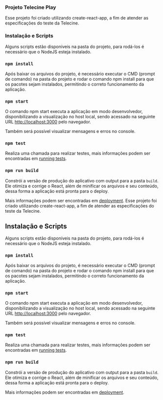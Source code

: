 ### Projeto Telecine Play
Esse projeto foi criado utilizando create-react-app, a fim de atender as especificações do teste da Telecine.

### Instalação e Scripts

Alguns scripts estão disponíveis na pasta do projeto, para rodá-los é necessário que o NodeJS esteja instalado.

### `npm install`

Após baixar os arquivos do projeto, é necessário executar o CMD (prompt de comando) na pasta do projeto e rodar o comando
npm install para que os pacotes sejam instalados, permitindo o correto funcionamento da aplicação.

### `npm start`

O comando npm start executa a aplicação em modo desenvolvedor, disponibilizando a visualização no host local,
sendo acessado na seguinte URL [http://localhost:3000](http://localhost:3000) pelo navegador.

Também será possível visualizar mensagens e erros no console.

### `npm test`

Realiza uma chamada para realizar testes, mais informações podem ser encontradas em
[running tests](https://facebook.github.io/create-react-app/docs/running-tests).

### `npm run build`

Constrói a versão de produção do aplicativo com output para a pasta `build`.<br>
Ele otimiza e corrige o React, além de minificar os arquivos e seu conteúdo, dessa forma a
aplicação está pronta para o deploy.

Mais informações podem ser encontradas em [deployment](https://facebook.github.io/create-react-app/docs/deployment).
Esse projeto foi criado utilizando create-react-app, a fim de atender as especificações do teste da Telecine.

## Instalação e Scripts

Alguns scripts estão disponíveis na pasta do projeto, para rodá-los é necessário que o NodeJS esteja instalado.

### `npm install`

Após baixar os arquivos do projeto, é necessário executar o CMD (prompt de comando) na pasta do projeto e rodar o comando
npm install para que os pacotes sejam instalados, permitindo o correto funcionamento da aplicação.

### `npm start`

O comando npm start executa a aplicação em modo desenvolvedor, disponibilizando a visualização no host local,
sendo acessado na seguinte URL [http://localhost:3000](http://localhost:3000) pelo navegador.

Também será possível visualizar mensagens e erros no console.

### `npm test`

Realiza uma chamada para realizar testes, mais informações podem ser encontradas em
[running tests](https://facebook.github.io/create-react-app/docs/running-tests).

### `npm run build`

Constrói a versão de produção do aplicativo com output para a pasta `build`.<br>
Ele otimiza e corrige o React, além de minificar os arquivos e seu conteúdo, dessa forma a
aplicação está pronta para o deploy.

Mais informações podem ser encontradas em [deployment](https://facebook.github.io/create-react-app/docs/deployment).
